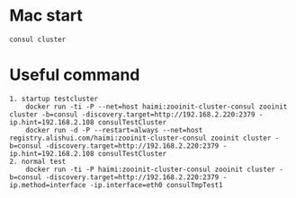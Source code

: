 # Mac start

    consul cluster

# Useful command

    1. startup testcluster
        docker run -ti -P --net=host haimi:zooinit-cluster-consul zooinit cluster -b=consul -discovery.target=http://192.168.2.220:2379 -ip.hint=192.168.2.108 consulTestCluster
        docker run -d -P --restart=always --net=host registry.alishui.com/haimi:zooinit-cluster-consul zooinit cluster -b=consul -discovery.target=http://192.168.2.220:2379 -ip.hint=192.168.2.108 consulTestCluster
    2. normal test
        docker run -ti -P haimi:zooinit-cluster-consul zooinit cluster -b=consul -discovery.target=http://192.168.2.220:2379 -ip.method=interface -ip.interface=eth0 consulTmpTest1

